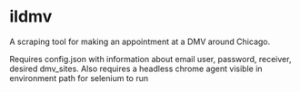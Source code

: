 # ildmv

A scraping tool for making an appointment at a DMV around Chicago. 

Requires config.json with information about email user, password, receiver, desired dmv_sites. Also requires a headless chrome agent visible in environment path for selenium to run 